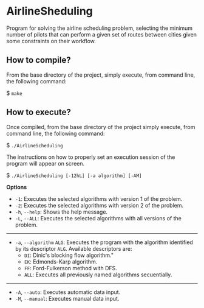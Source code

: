 # AirlineSheduling
Program for solving the airline scheduling problem, selecting the minimum number of pilots that can perform a given set of routes between cities given some constraints on their workflow.

## How to compile?
From the base directory of the project, simply execute, from command line, the following command:

$ `make`

## How to execute?
Once compiled, from the base directory of the project simply execute, from command line, the following command:

$ `./AirlineScheduling`

The instructions on how to properly set an execution session of the program will appear on screen.

$ `./AirlineScheduling [-12hL] [-a algorithm] [-AM]`

**Options**
- `-1`: Executes the selected algorithms with version 1 of the problem.
- `-2`: Executes the selected algorithms with version 2 of the problem.
- `-h`, `--help`: Shows the help message.
- `-L`, `--ALL`: Executes the selected algorithms with all versions of the problem.
------
- `-a`, `--algorithm` `ALG`: Executes the program with the algorithm identified by its descriptor `ALG`. Available descriptors are:
    - `DI`: Dinic's blocking flow algorithm."
    - `EK`: Edmonds-Karp algorithm.
    - `FF`: Ford-Fulkerson method with DFS.
    - `ALL`: Executes all previously named algorithms secuentially.
------
- `-A`, `--auto`: Executes automatic data input.
- `-M`, `--manual`: Executes manual data input.
